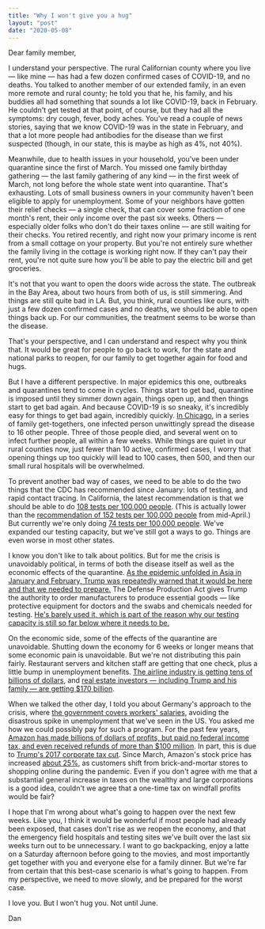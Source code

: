 ```yaml
---
title: "Why I won't give you a hug"
layout: "post"
date: "2020-05-08"
---
```


Dear family member, 

I understand your perspective.  The rural Californian county where you live — like mine — has had a few dozen confirmed cases of COVID-19, and no deaths.  You talked to another member of our extended family, in an even more remote and rural county; he told you that he, his family, and his buddies all had something that sounds a lot like COVID-19, back in February. He couldn't get tested at that point, of course, but they had all the symptoms: dry cough, fever, body aches.  You've read a couple of news stories, saying that we know COVID-19 was in the state in February, and that a lot more people had antibodies for the disease than we first suspected (though, in our state, this is maybe as high as 4%, not 40%).  

Meanwhile, due to health issues in your household, you've been under quarantine since the first of March.  You missed one family birthday gathering — the last family gathering of any kind — in the first week of March, not long before the whole state went into quarantine.  That's exhausting.  Lots of small business owners in your community haven't been eligible to apply for unemployment.  Some of your neighbors have gotten their relief checks — a single check, that can cover some fraction of one month's rent, their only income over the past six weeks.  Others — especially older folks who don't do their taxes online — are still waiting for their checks.  You retired recently, and right now your primary income is rent from a small cottage on your property.  But you're not entirely sure whether the family living in the cottage is working right now.  If they can't pay their rent, you're not quite sure how you'll be able to pay the electric bill and get groceries.  

It's not that you want to open the doors wide across the state.  The outbreak in the Bay Area, about two hours from both of us, is still simmering.  And things are still quite bad in LA.  But, you think, rural counties like ours, with just a few dozen confirmed cases and no deaths, we should be able to open things back up.  For our communities, the treatment seems to be worse than the disease.  

That's your perspective, and I can understand and respect why you think that.  It would be great for people to go back to work, for the state and national parks to reopen, for our family to get together again for food and hugs.  

But I have a different perspective.  In major epidemics this one, outbreaks and quarantines tend to come in cycles.  Things start to get bad, quarantine is imposed until they simmer down again, things open up, and then things start to get bad again.  And because COVID-19 is so sneaky, it's incredibly easy for things to get bad again, incredibly  quickly.  [In Chicago](https://erinbromage.wixsite.com/covid19/post/the-risks-know-them-avoid-them), in a series of family get-togethers, one infected person unwittingly spread the disease to 16 other people.  Three of those people died, and several went on to infect further people, all within a few weeks.  While things are quiet in our rural counties now, just fewer than 10 active, confirmed cases, I worry that opening things up too quickly will lead to 100 cases, then 500, and then our small rural hospitals will be overwhelmed.  

To prevent another bad way of cases, we need to be able to do the two things that the CDC has recommended since January:  lots of testing, and rapid contact tracing.  In California, the latest recommendation is that we should be able to do [108 tests per 100,000 people](https://www.npr.org/sections/health-shots/2020/05/07/851610771/u-s-coronavirus-testing-still-falls-short-hows-your-state-doing).  (This is actually lower than the [recommendation of 152 tests per 100,000 people](https://www.nytimes.com/interactive/2020/04/17/us/coronavirus-testing-states.html) from mid-April.)  But currently we're only doing [74 tests per 100,000 people](https://www.npr.org/sections/health-shots/2020/05/07/851610771/u-s-coronavirus-testing-still-falls-short-hows-your-state-doing).  We've expanded our testing capacity, but we've still got a ways to go.  Things are even worse in most other states.  

I know you don't like to talk about politics.  But for me the crisis is unavoidably political, in terms of both the disease itself as well as the economic effects of the quarantine.  [As the epidemic unfolded in Asia in January and February, Trump was repeatedly warned that it would be here and that we needed to prepare.](https://www.washingtonpost.com/national-security/us-intelligence-reports-from-january-and-february-warned-about-a-likely-pandemic/2020/03/20/299d8cda-6ad5-11ea-b5f1-a5a804158597_story.html)  The Defense Production Act gives Trump the authority to order manufacturers to produce essential goods — like protective equipment for doctors and the swabs and chemicals needed for testing.  [He's barely used it, which is part of the reason why our testing capacity is still so far below where it needs to be.](https://www.vox.com/2020/5/6/21249233/coronavirus-defense-production-act-ppe-tests-trump)  

On the economic side, some of the effects of the quarantine are unavoidable.  Shutting down the economy for 6 weeks or longer means that some economic pain is unavoidable.  But we're not distributing this pain fairly.  Restaurant servers and kitchen staff are getting that one check, plus a little bump in unemployment benefits.  [The airline industry is getting tens of billions of dollars](https://www.ainonline.com/aviation-news/business-aviation/2020-03-26/us-relief-bill-sets-aside-billions-aviation-industry), and [real estate investors — including Trump and his family — are getting $170 billion](https://www.washingtonpost.com/opinions/2020/04/14/trump-kushner-could-reap-pandemic-windfall/).  

When we talked the other day, I told you about Germany's approach to the crisis, where [the government covers workers' salaries](https://www.washingtonpost.com/world/europe/how-europe-manages-to-keep-a-lid-on-coronavirus-unemployment-while-it-spikes-in-the-us/2020/04/11/29b23c90-7b4f-11ea-a311-adb1344719a9_story.html), avoiding the disastrous spike in unemployment that we've seen in the US.  You asked me how we could possibly pay for such a program.  For the past few years, [Amazon has made billions of dollars of profits, but paid no federal income tax, and even received refunds of more than $100 million](https://www.snopes.com/fact-check/amazon-no-income-taxes-2018/).  In part, this is due to [Trump's 2017 corporate tax cut](https://finance.yahoo.com/news/amazon-taxes-zero-180337770.html).  Since March, Amazon's stock price has increased [about 25%](https://www.nasdaq.com/market-activity/stocks/amzn), as customers shift from brick-and-mortar stores to shopping online during the pandemic.  Even if you don't agree with me that a substantial general increase in taxes on the wealthy and large corporations is a good idea, couldn't we agree that a one-time tax on windfall profits would be fair?  

I hope that I'm wrong about what's going to happen over the next few weeks.  Like you, I think it would be wonderful if most people had already been exposed, that cases don't rise as we reopen the economy, and that the emergency field hospitals and testing sites we've built over the last six weeks turn out to be unnecessary.  I want to go backpacking, enjoy a latte on a Saturday afternoon before going to the movies, and most importantly get together with you and everyone else for a family dinner.  But we're far from certain that this best-case scenario is what's going to happen.  From my perspective, we need to move slowly, and be prepared for the worst case.  

I love you.  But I won't hug you.  Not until June.  

Dan

